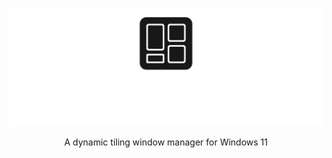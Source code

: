![himewm and logo](/embeds/name_and_logo.png)
<p align=center> A dynamic tiling window manager for Windows 11 </p>
